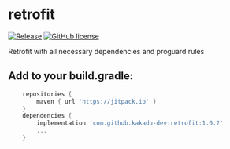 # retrofit
[![Release](https://jitpack.io/v/kakadu-dev/retrofit.svg)](https://jitpack.io/#kakadu-dev/retrofit)
[![GitHub license](https://img.shields.io/badge/license-Apache%20License%202.0-blue.svg?style=flat)](http://www.apache.org/licenses/LICENSE-2.0)

Retrofit with all necessary dependencies and proguard rules

## Add to your build.gradle:
```groovy
    repositories {
		maven { url 'https://jitpack.io' }
	}
    dependencies {
    	implementation 'com.github.kakadu-dev:retrofit:1.0.2'
    	...
    }
```
